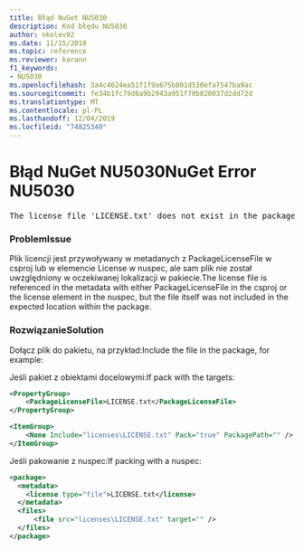 ```yaml
---
title: Błąd NuGet NU5030
description: Kod błędu NU5030
author: nkolev92
ms.date: 11/15/2018
ms.topic: reference
ms.reviewer: karann
f1_keywords:
- NU5030
ms.openlocfilehash: 3a4c4624ea51f1f9a675b801d530efa7547ba9ac
ms.sourcegitcommit: fe34b1fc79d6a9b2943a951f70b820037d2dd72d
ms.translationtype: MT
ms.contentlocale: pl-PL
ms.lasthandoff: 12/04/2019
ms.locfileid: "74825340"
---
```

# <a name="nuget-error-nu5030"></a><span data-ttu-id="c7380-103">Błąd NuGet NU5030</span><span class="sxs-lookup"><span data-stu-id="c7380-103">NuGet Error NU5030</span></span>
<pre>The license file 'LICENSE.txt' does not exist in the package.</pre>

### <a name="issue"></a><span data-ttu-id="c7380-104">Problem</span><span class="sxs-lookup"><span data-stu-id="c7380-104">Issue</span></span>

<span data-ttu-id="c7380-105">Plik licencji jest przywoływany w metadanych z PackageLicenseFile w csproj lub w elemencie License w nuspec, ale sam plik nie został uwzględniony w oczekiwanej lokalizacji w pakiecie.</span><span class="sxs-lookup"><span data-stu-id="c7380-105">The license file is referenced in the metadata with either PackageLicenseFile in the csproj or the license element in the nuspec, but the file itself was not included in the expected location within the package.</span></span>


### <a name="solution"></a><span data-ttu-id="c7380-106">Rozwiązanie</span><span class="sxs-lookup"><span data-stu-id="c7380-106">Solution</span></span>

<span data-ttu-id="c7380-107">Dołącz plik do pakietu, na przykład:</span><span class="sxs-lookup"><span data-stu-id="c7380-107">Include the file in the package, for example:</span></span>

<span data-ttu-id="c7380-108">Jeśli pakiet z obiektami docelowymi:</span><span class="sxs-lookup"><span data-stu-id="c7380-108">If pack with the targets:</span></span>

```xml
<PropertyGroup>
    <PackageLicenseFile>LICENSE.txt</PackageLicenseFile>
</PropertyGroup>

<ItemGroup>
    <None Include="licenses\LICENSE.txt" Pack="true" PackagePath="" />
</ItemGroup>
```

<span data-ttu-id="c7380-109">Jeśli pakowanie z nuspec:</span><span class="sxs-lookup"><span data-stu-id="c7380-109">If packing with a nuspec:</span></span>

```xml
<package>
  <metadata>
    <license type="file">LICENSE.txt</license>
  </metadata>
  <files>
      <file src="licenses\LICENSE.txt" target="" />
  </files>
</package>
```
